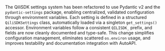 The QiliSDK settings system has been refactored to use Pydantic v2 and the `pydantic-settings` package, enabling centralized, validated configuration through environment variables. Each setting is defined in a structured `QiliSDKSettings` class, automatically loaded via a singleton `get_settings()` accessor. Environment variables follow a consistent `QILISDK_` prefix, and fields are now cleanly documented and type-safe. This change simplifies configuration management, eliminates scattered `os.environ` usage, and improves testability and documentation integration with AutoAPI.
